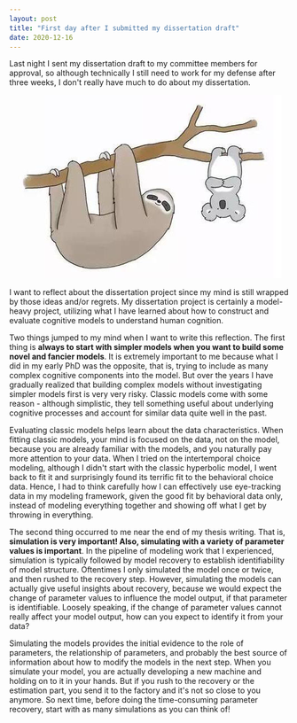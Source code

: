 ```yaml
---
layout: post
title: "First day after I submitted my dissertation draft"
date: 2020-12-16
---
```


Last night I sent my dissertation draft to my committee members for approval, so although technically I still need to work for my defense after three weeks, I don't really have much to do about my dissertation.

![Tux, the Linux mascot](/images/Liz.jpg)

I want to reflect about the dissertation project since my mind is still wrapped by those ideas and/or regrets. My dissertation project is certainly a model-heavy project,  utilizing what I have learned about how to construct and evaluate cognitive models to understand human cognition. 

Two things jumped to my mind when I want to write this reflection. The first thing is **always to start with simpler models when you want to build some novel and fancier models**. It is extremely important to me because what I did in my early PhD was the opposite, that is, trying to include as many complex cognitive components into the model. But over the years I have gradually realized that building complex models without investigating simpler models first is very very risky. Classic models come with some reason - although simplistic, they tell something useful about underlying cognitive processes and account for similar data quite well in the past. 

Evaluating classic models helps learn about the data characteristics. When fitting classic models, your mind is focused on the data, not on the model, because you are already familiar with the models, and you naturally pay more attention to your data. When I tried on the intertemporal choice modeling, although I didn't start with the classic hyperbolic model, I went back to fit it and surprisingly found its terrific fit to the behavioral choice data. Hence, I had to think carefully how I can effectively use eye-tracking data in my modeling framework, given the good fit by behavioral data only, instead of modeling everything together and showing off what I get by throwing in everything.

The second thing occurred to me near the end of my thesis writing. That is, **simulation is very important! Also, simulating with a variety of parameter values is important**. In the pipeline of modeling work that I experienced, simulation is typically followed by model recovery to establish identifiability of model structure. Oftentimes I only simulated the model once or twice, and then rushed to the recovery step. However, simulating the models can actually give useful insights about recovery, because we would expect the change of parameter values to influence the model output, if that parameter is identifiable. Loosely speaking, if the change of parameter values cannot really affect your model output, how can you expect to identify it from your data?

Simulating the models provides the initial evidence to the role of parameters, the relationship of parameters, and probably the best source of information about how to modify the models in the next step. When you simulate your model, you are actually developing a new machine and holding on to it in your hands. But if you rush to the recovery or the estimation part, you send it to the factory and it's not so close to you anymore. So next time, before doing the time-consuming parameter recovery, start with as many simulations as you can think of!


